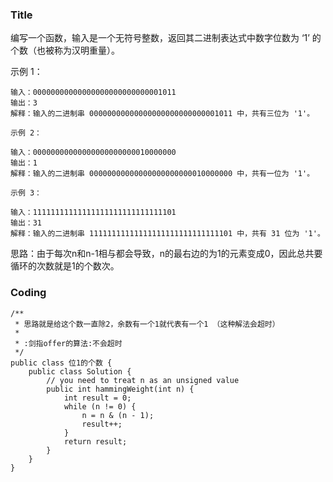 ### Title

编写一个函数，输入是一个无符号整数，返回其二进制表达式中数字位数为 ‘1’ 的个数（也被称为汉明重量）。

 

示例 1：
```
输入：00000000000000000000000000001011
输出：3
解释：输入的二进制串 00000000000000000000000000001011 中，共有三位为 '1'。
```
```
示例 2：

输入：00000000000000000000000010000000
输出：1
解释：输入的二进制串 00000000000000000000000010000000 中，共有一位为 '1'。
```
```
示例 3：

输入：11111111111111111111111111111101
输出：31
解释：输入的二进制串 11111111111111111111111111111101 中，共有 31 位为 '1'。
```


思路：由于每次n和n-1相与都会导致，n的最右边的为1的元素变成0，因此总共要循环的次数就是1的个数次。

### Coding

```
/**
 * 思路就是给这个数一直除2，余数有一个1就代表有一个1 （这种解法会超时）
 *
 * :剑指offer的算法:不会超时
 */
public class 位1的个数 {
    public class Solution {
        // you need to treat n as an unsigned value
        public int hammingWeight(int n) {
            int result = 0;
            while (n != 0) {
                n = n & (n - 1);
                result++;
            }
            return result;
        }
    }
}
```